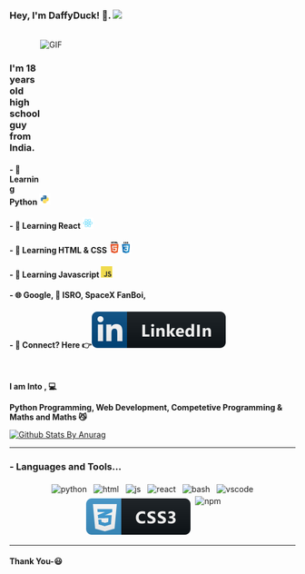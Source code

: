 ### Hey, I'm DaffyDuck! 👋. <img src="https://github.com/DaffyTheDuck/ColoredBadges/blob/master/svg/pronouns/hehim.svg" >
<!-- <a href="https://twitter.com/RunTimeTerror">
  <img align="left" alt="DaffyTheDuck"| Twitter" width="22px" src="https://cdn.jsdelivr.net/npm/simple-icons@v3/icons/twitter.svg" />
</a> -->
<br/>

<img align="right" height="270px" width="450px" alt="GIF" src="https://media.giphy.com/media/VekcnHOwOI5So/giphy.gif" alt="The Cat I Want"/>
<br />

<!-- ### Hi 🙋‍♂️, -->
### I'm 18 years old high school guy from India.

#### - 🚀 Learning Python <code><img height="20" src="https://raw.githubusercontent.com/github/explore/80688e429a7d4ef2fca1e82350fe8e3517d3494d/topics/python/python.png"></code>
#### - 🚀 Learning React <code><img height="20" src="https://raw.githubusercontent.com/github/explore/80688e429a7d4ef2fca1e82350fe8e3517d3494d/topics/react/react.png"></code>
#### - 🚀 Learning HTML & CSS <code><img height="20" src="https://raw.githubusercontent.com/github/explore/80688e429a7d4ef2fca1e82350fe8e3517d3494d/topics/html/html.png"><img height="20" src="https://raw.githubusercontent.com/github/explore/80688e429a7d4ef2fca1e82350fe8e3517d3494d/topics/css/css.png"></code>
#### - 🚀 Learning Javascript <code><img height="20" src="https://raw.githubusercontent.com/github/explore/80688e429a7d4ef2fca1e82350fe8e3517d3494d/topics/javascript/javascript.png"></code>



#### - 🌐 Google, 🔭 ISRO, SpaceX FanBoi,
#### - 💬 Connect? Here :point_right:[<img src="https://github.com/MikeCodesDotNET/ColoredBadges/blob/master/svg/social/linkedin.svg" >](https://www.linkedin.com/in/daffyduck/)

<br />

**I am Into , 💻**

**Python Programming, Web Development, Competetive Programming & Maths and Maths 😼**

[![Github Stats By Anurag](https://github-readme-stats.vercel.app/api?username=DaffyTheDuck&show_icons=true&title_color=fff&icon_color=79ff97&text_color=9f9f9f&bg_color=151515)](https://github.com/anuraghazra/github-readme-stats)

*************
### - Languages and Tools...

<p align="center">

<!-- For more icons please follow  https://github.com/MikeCodesDotNET/ColoredBadges -->

<img src="https://github.com/DaffyTheDuck/ColoredBadges/blob/master/svg/dev/languages/python.svg" alt="python" style="vertical-align:top; margin:4px">
<img src="https://github.com/DaffyTheDuck/ColoredBadges/blob/master/svg/dev/languages/html.svg" alt="html" style="vertical-align:top; margin:4px">
<img src="https://github.com/DaffyTheDuck/ColoredBadges/blob/master/svg/dev/languages/js.svg" alt="js" style="vertical-align:top; margin:4px">
<img src="https://github.com/DaffyTheDuck/ColoredBadges/blob/master/svg/dev/frameworks/react.svg" alt="react" style="vertical-align:top; margin:4px">
<img src="https://github.com/DaffyTheDuck/ColoredBadges/blob/master/svg/dev/tools/bash.svg" alt="bash" style="vertical-align:top; margin:4px">
<img src="https://github.com/DaffyTheDuck/ColoredBadges/blob/master/svg/dev/tools/visualstudio_code.svg" alt="vscode" style="vertical-align:top; margin:4px">
<img src="https://github.com/MikeCodesDotNET/ColoredBadges/blob/master/svg/dev/languages/css3.svg" alt="css" style="vertical-align:top; margin:4px">
<img src="https://github.com/DaffyTheDuck/ColoredBadges/blob/master/svg/dev/services/npm.svg" alt="npm" style="vertical-align"top"; margin:4px">

</p>

***********************************

#### Thank You-:smiley:
